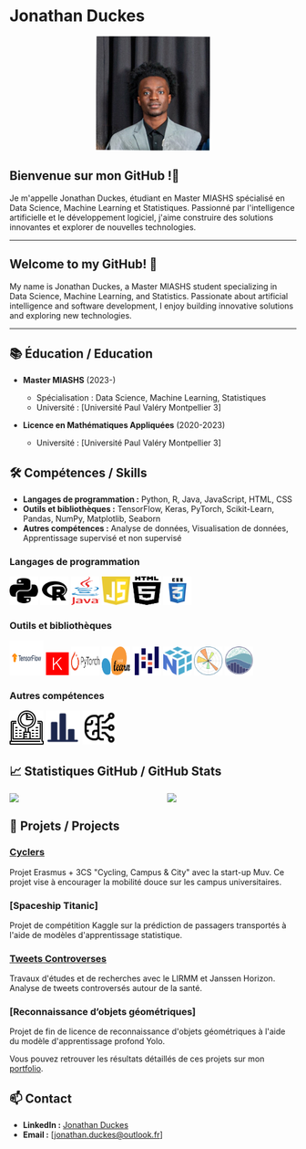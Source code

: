 

<!--
**jonathanduc/jonathanduc** is a ✨ _special_ ✨ repository because its `README.md` (this file) appears on your GitHub profile.

Here are some ideas to get you started:

- 🔭 I’m currently working on ...
- 🌱 I’m currently learning ...
- 👯 I’m looking to collaborate on ...
- 🤔 I’m looking for help with ...
- 💬 Ask me about ...
- 📫 How to reach me: ...
- 😄 Pronouns: ...
- ⚡ Fun fact: ...
-->

# Jonathan Duckes

<p align="center">
  <img src="profile.jpg" width="200" height="200" alt="Jonathan Duckes" />
</p>

## Bienvenue sur mon GitHub !👋

Je m'appelle Jonathan Duckes, étudiant en Master MIASHS spécialisé en Data Science, Machine Learning et Statistiques. Passionné par l'intelligence artificielle et le développement logiciel, j'aime construire des solutions innovantes et explorer de nouvelles technologies.

---

## Welcome to my GitHub! 👋

My name is Jonathan Duckes, a Master MIASHS student specializing in Data Science, Machine Learning, and Statistics. Passionate about artificial intelligence and software development, I enjoy building innovative solutions and exploring new technologies.

---

## 📚 Éducation / Education

- **Master MIASHS** (2023-)
  - Spécialisation : Data Science, Machine Learning, Statistiques
  - Université : [Université Paul Valéry Montpellier 3]

- **Licence en Mathématiques Appliquées** (2020-2023)
  - Université : [Université Paul Valéry Montpellier 3]

<!--
## 💼 Expérience / Experience

- **Stagiaire Data Scientist** chez [Nom de l'entreprise] (Date)
  - Missions : Analyse des données, Modélisation statistique, Développement d'algorithmes de Machine Learning
-->

## 🛠️ Compétences / Skills

- **Langages de programmation :** Python, R, Java, JavaScript, HTML, CSS
- **Outils et bibliothèques :** TensorFlow, Keras, PyTorch, Scikit-Learn, Pandas, NumPy, Matplotlib, Seaborn
- **Autres compétences :** Analyse de données, Visualisation de données, Apprentissage supervisé et non supervisé

### Langages de programmation
<img src="icons/python.svg" alt="Python" width="50" height="50"/> <img src="icons/r.svg" alt="R" width="50" height="50"/> <img src="icons/java.svg" alt="Java" width="50" height="50"/> <img src="icons/javascript.svg" alt="JavaScript" width="50" height="50"/> <img src="icons/html.svg" alt="HTML" width="50" height="50"/> <img src="icons/CSS3.svg" alt="CSS" width="50" height="50"/>

### Outils et bibliothèques
<img src="icons/tensorflow.svg" alt="TensorFlow" width="60" height="60"/> <img src="icons/keras.svg" alt="Keras" width="40" height="40"/> <img src="icons/pytorch.svg" alt="PyTorch" width="50" height="50"/> <img src="icons/scikit_learn.svg" alt="Scikit-Learn" width="50" height="50"/> <img src="icons/pandas.svg" alt="Pandas" width="50" height="50"/> <img src="icons/numpy.svg" alt="NumPy" width="50" height="50"/> <img src="icons/matplotlib.svg" alt="Matplotlib" width="50" height="50"/> <img src="icons/seaborn.svg" alt="Seaborn" width="50" height="50"/>

### Autres compétences
<img src="icons/data_analysis.svg" alt="Analyse de données" width="60" height="60"/> <img src="icons/data_visualization.svg" alt="Visualisation de données" width="60" height="60"/> <img src="icons/machine_learning.svg" alt="Apprentissage supervisé et non supervisé" width="60" height="60"/>


## 📈 Statistiques GitHub / GitHub Stats

<div style="display: flex; justify-content: space-between;">
  <img src="https://github-readme-stats.vercel.app/api?username=jonathanduc&show_icons=true&theme=radical" width="45%">
  <img src="https://github-readme-stats.vercel.app/api/top-langs/?username=jonathanduc&layout=compact&theme=radical" width="45%">
</div>

## 🌟 Projets / Projects

### [Cyclers](https://github.com/houriasayah/Cyclers)
Projet Erasmus + 3CS "Cycling, Campus & City" avec la start-up Muv. Ce projet vise à encourager la mobilité douce sur les campus universitaires.

### [Spaceship Titanic]
Projet de compétition Kaggle sur la prédiction de passagers transportés à l'aide de modèles d'apprentissage statistique.

### [Tweets Controverses](https://github.com/alyasltd/TER-2023-2024-Visualisations_de_tweets_controverses)
Travaux d'études et de recherches avec le LIRMM et Janssen Horizon. Analyse de tweets controversés autour de la santé.

### [Reconnaissance d’objets géométriques]
Projet de fin de licence de reconnaissance d'objets géométriques à l'aide du modèle d'apprentissage profond Yolo.

Vous pouvez retrouver les résultats détaillés de ces projets sur mon [portfolio](https://jonathanduc.github.io/portfolio/).

## 📫 Contact

- **LinkedIn :** [Jonathan Duckes](https://www.linkedin.com/in/jonathan-duckes)
- **Email :** [jonathan.duckes@outlook.fr]

